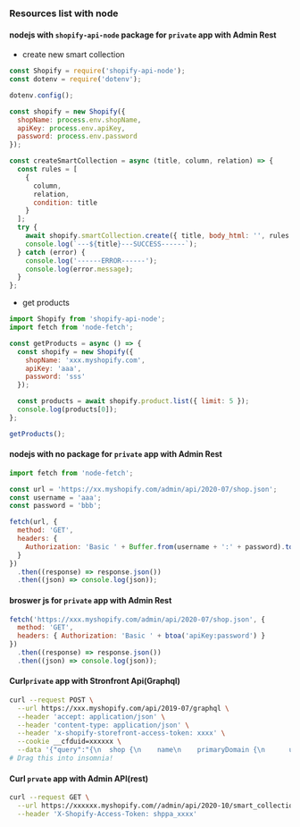 ### Resources list with node

#### nodejs with `shopify-api-node` package for `private` app with Admin Rest

- create new smart collection

```js
const Shopify = require('shopify-api-node');
const dotenv = require('dotenv');

dotenv.config();

const shopify = new Shopify({
  shopName: process.env.shopName,
  apiKey: process.env.apiKey,
  password: process.env.password
});

const createSmartCollection = async (title, column, relation) => {
  const rules = [
    {
      column,
      relation,
      condition: title
    }
  ];
  try {
    await shopify.smartCollection.create({ title, body_html: '', rules });
    console.log(`---${title}---SUCCESS------`);
  } catch (error) {
    console.log('------ERROR------');
    console.log(error.message);
  }
};
```

- get products

```js
import Shopify from 'shopify-api-node';
import fetch from 'node-fetch';

const getProducts = async () => {
  const shopify = new Shopify({
    shopName: 'xxx.myshopify.com',
    apiKey: 'aaa',
    password: 'sss'
  });

  const products = await shopify.product.list({ limit: 5 });
  console.log(products[0]);
};

getProducts();
```

#### nodejs with no package for `private` app with Admin Rest

```js
import fetch from 'node-fetch';

const url = 'https://xx.myshopify.com/admin/api/2020-07/shop.json';
const username = 'aaa';
const password = 'bbb';

fetch(url, {
  method: 'GET',
  headers: {
    Authorization: 'Basic ' + Buffer.from(username + ':' + password).toString('base64')
  }
})
  .then((response) => response.json())
  .then((json) => console.log(json));
```

#### broswer js for `private` app with Admin Rest

```js
fetch('https://xxx.myshopify.com/admin/api/2020-07/shop.json', {
  method: 'GET',
  headers: { Authorization: 'Basic ' + btoa('apiKey:password') }
})
  .then((response) => response.json())
  .then((json) => console.log(json));
```

#### Curl`private` app with Stronfront Api(Graphql)

```bash
curl --request POST \
  --url https://xxx.myshopify.com/api/2019-07/graphql \
  --header 'accept: application/json' \
  --header 'content-type: application/json' \
  --header 'x-shopify-storefront-access-token: xxxx' \
  --cookie __cfduid=xxxxxx \
  --data '{"query":"{\n  shop {\n    name\n    primaryDomain {\n      url\n      host\n        \n    }\n  }\n}"}'
# Drag this into insomnia!
```

#### Curl `prvate` app with Admin API(rest)

```bash
curl --request GET \
  --url https://xxxxxx.myshopify.com//admin/api/2020-10/smart_collections.json \
  --header 'X-Shopify-Access-Token: shppa_xxxx'

```
